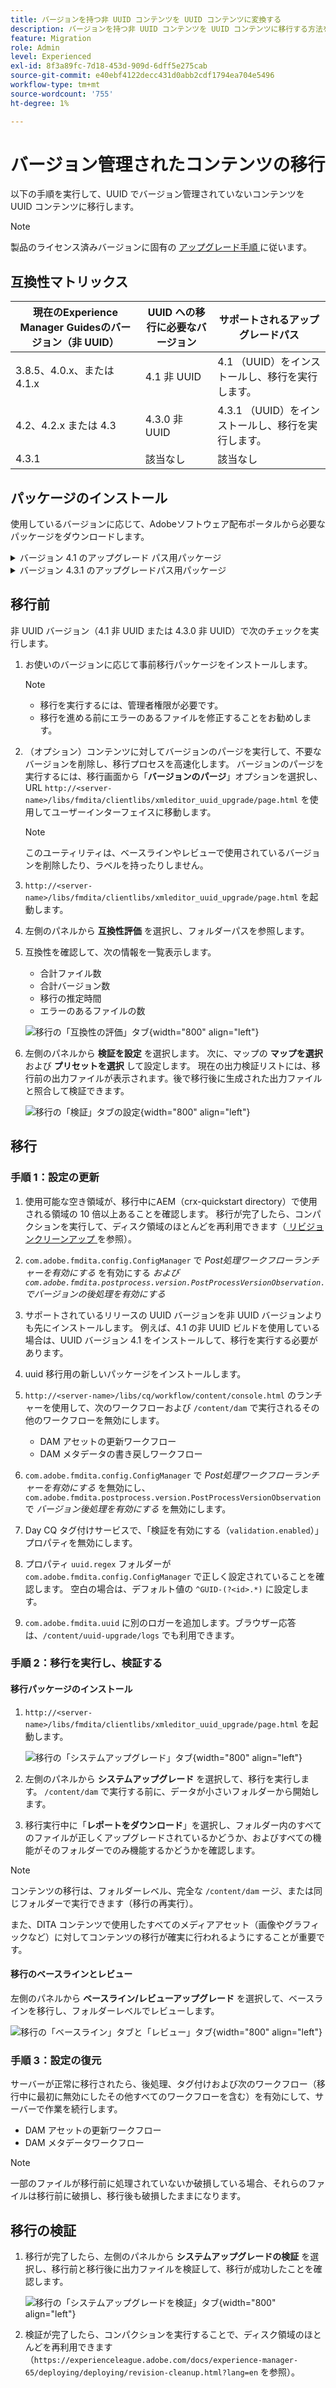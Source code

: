 ```yaml
---
title: バージョンを持つ非 UUID コンテンツを UUID コンテンツに変換する
description: バージョンを持つ非 UUID コンテンツを UUID コンテンツに移行する方法を説明します。
feature: Migration
role: Admin
level: Experienced
exl-id: 8f3a89fc-7d18-453d-909d-6dff5e275cab
source-git-commit: e40ebf4122decc431d0abb2cdf1794ea704e5496
workflow-type: tm+mt
source-wordcount: '755'
ht-degree: 1%

---
```


# バージョン管理されたコンテンツの移行

以下の手順を実行して、UUID でバージョン管理されていないコンテンツを UUID コンテンツに移行します。

>[!NOTE]
>
>製品のライセンス済みバージョンに固有の [ アップグレード手順 ](./upgrade-xml-documentation.md) に従います。

## 互換性マトリックス

| 現在のExperience Manager Guidesのバージョン（非 UUID） | UUID への移行に必要なバージョン | サポートされるアップグレードパス |
|---|---|---|
| 3.8.5、4.0.x、または 4.1.x | 4.1 非 UUID | 4.1 （UUID）をインストールし、移行を実行します。 |
| 4.2、4.2.x または 4.3 | 4.3.0 非 UUID | 4.3.1 （UUID）をインストールし、移行を実行します。 |
| 4.3.1 | 該当なし | 該当なし |

## パッケージのインストール

使用しているバージョンに応じて、Adobeソフトウェア配布ポータルから必要なパッケージをダウンロードします。
<details>
<summary>  バージョン 4.1 のアップグレード パス用パッケージ</summary>

1. **Pre-migration**:[com.adobe.guides.pre-uuid-migration-1.0.9.zip](https://experience.adobe.com/#/downloads/content/software-distribution/en/aem.html?package=%2Fcontent%2Fsoftware-distribution%2Fen%2Fdetails.html%2Fcontent%2Fdam%2Faem%2Fpublic%2Faemdox%2Fother-packages%2Fuuid-migration%2F1-0%2Fcom.adobe.guides.pre-uuid-migration-1.0.9.zip)
1. **移行**:[com.adobe.guides.uuid-upgrade-1.0.19.zip](https://experience.adobe.com/#/downloads/content/software-distribution/en/aem.html?package=%2Fcontent%2Fsoftware-distribution%2Fen%2Fdetails.html%2Fcontent%2Fdam%2Faem%2Fpublic%2Faemdox%2Fother-packages%2Fuuid-migration%2F1-0%2Fcom.adobe.guides.uuid-upgrade-1.0.19.zip)
</details>


<details>
<summary> バージョン 4.3.1 のアップグレードパス用パッケージ</summary>

1. **Pre-migration**:[com.adobe.guides.pre-uuid-migration-1.1.3.zip](https://experience.adobe.com/#/downloads/content/software-distribution/en/aem.html?package=%2Fcontent%2Fsoftware-distribution%2Fen%2Fdetails.html%2Fcontent%2Fdam%2Faem%2Fpublic%2Faemdox%2Fother-packages%2Fuuid-migration%2Fcom.adobe.guides.pre-uuid-migration-1.1.3.zip)
1. **移行**:[com.adobe.guides.uuid-upgrade-1.1.15.zip](https://experience.adobe.com/#/downloads/content/software-distribution/en/aem.html?package=%2Fcontent%2Fsoftware-distribution%2Fen%2Fdetails.html%2Fcontent%2Fdam%2Faem%2Fpublic%2Faemdox%2Fother-packages%2Fuuid-migration%2Fcom.adobe.guides.uuid-upgrade-1.1.15.zip)

</details>

## 移行前

非 UUID バージョン（4.1 非 UUID または 4.3.0 非 UUID）で次のチェックを実行します。

1. お使いのバージョンに応じて事前移行パッケージをインストールします。

   >[!NOTE]
   >
   >* 移行を実行するには、管理者権限が必要です。
   >* 移行を進める前にエラーのあるファイルを修正することをお勧めします。

1. （オプション）コンテンツに対してバージョンのパージを実行して、不要なバージョンを削除し、移行プロセスを高速化します。 バージョンのパージを実行するには、移行画面から「**バージョンのパージ**」オプションを選択し、URL `http://<server- name>/libs/fmdita/clientlibs/xmleditor_uuid_upgrade/page.html` を使用してユーザーインターフェイスに移動します。
   >[!NOTE]
   >
   >このユーティリティは、ベースラインやレビューで使用されているバージョンを削除したり、ラベルを持ったりしません。

1. `http://<server-name>/libs/fmdita/clientlibs/xmleditor_uuid_upgrade/page.html` を起動します。
1. 左側のパネルから **互換性評価** を選択し、フォルダーパスを参照します。
1. 互換性を確認して、次の情報を一覧表示します。
   * 合計ファイル数
   * 合計バージョン数
   * 移行の推定時間
   * エラーのあるファイルの数

   ![ 移行の「互換性の評価」タブ ](assets/migration-compatibility-assessment.png){width="800" align="left"}


1. 左側のパネルから **検証を設定** を選択します。 次に、マップの **マップを選択** および **プリセットを選択** して設定します。 現在の出力検証リストには、移行前の出力ファイルが表示されます。後で移行後に生成された出力ファイルと照合して検証できます。

   ![ 移行の「検証」タブの設定 ](assets/migration-configure-validation.png){width="800" align="left"}




## 移行

### 手順 1：設定の更新

1. 使用可能な空き領域が、移行中にAEM（crx-quickstart directory）で使用される領域の 10 倍以上あることを確認します。 移行が完了したら、コンパクションを実行して、ディスク領域のほとんどを再利用できます（[ リビジョンクリーンアップ ](https://experienceleague.adobe.com/docs/experience-manager-65/deploying/deploying/revision-cleanup.html?lang=ja) を参照）。

1. `com.adobe.fmdita.config.ConfigManager` で *Post処理ワークフローランチャーを有効にする* を有効にする *および `com.adobe.fmdita.postprocess.version.PostProcessVersionObservation.` でバージョンの後処理を有効にする*

1. サポートされているリリースの UUID バージョンを非 UUID バージョンよりも先にインストールします。 例えば、4.1 の非 UUID ビルドを使用している場合は、UUID バージョン 4.1 をインストールして、移行を実行する必要があります。

1. uuid 移行用の新しいパッケージをインストールします。

1. `http://<server-name>/libs/cq/workflow/content/console.html` のランチャーを使用して、次のワークフローおよび `/content/dam` で実行されるその他のワークフローを無効にします。

   * DAM アセットの更新ワークフロー
   * DAM メタデータの書き戻しワークフロー

1. `com.adobe.fmdita.config.ConfigManager` で *Post処理ワークフローランチャーを有効にする* を無効にし、`com.adobe.fmdita.postprocess.version.PostProcessVersionObservation` で *バージョン後処理を有効にする* を無効にします。

1. Day CQ タグ付けサービスで、「検証を有効にする（`validation.enabled`）」プロパティを無効にします。

1. プロパティ `uuid.regex` フォルダーが `com.adobe.fmdita.config.ConfigManager` で正しく設定されていることを確認します。 空白の場合は、デフォルト値の `^GUID-(?<id>.*)` に設定します。
1. `com.adobe.fmdita.uuid` に別のロガーを追加します。ブラウザー応答は、`/content/uuid-upgrade/logs` でも利用できます。

### 手順 2：移行を実行し、検証する

#### 移行パッケージのインストール

1. `http://<server-name>/libs/fmdita/clientlibs/xmleditor_uuid_upgrade/page.html` を起動します。

   ![ 移行の「システムアップグレード」タブ ](assets/migration-system-upgrade.png){width="800" align="left"}

1. 左側のパネルから **システムアップグレード** を選択して、移行を実行します。 `/content/dam` で実行する前に、データが小さいフォルダーから開始します。

1. 移行実行中に「**レポートをダウンロード**」を選択し、フォルダー内のすべてのファイルが正しくアップグレードされているかどうか、およびすべての機能がそのフォルダーでのみ機能するかどうかを確認します。


>[!NOTE]
>
> コンテンツの移行は、フォルダーレベル、完全な `/content/dam` ージ、または同じフォルダーで実行できます（移行の再実行）。

また、DITA コンテンツで使用したすべてのメディアアセット（画像やグラフィックなど）に対してコンテンツの移行が確実に行われるようにすることが重要です。

#### 移行のベースラインとレビュー

左側のパネルから **ベースライン/レビューアップグレード** を選択して、ベースラインを移行し、フォルダーレベルでレビューします。

![ 移行の「ベースライン」タブと「レビュー」タブ ](assets/migration-baseline-review-upgrade.png){width="800" align="left"}


### 手順 3：設定の復元

サーバーが正常に移行されたら、後処理、タグ付けおよび次のワークフロー（移行中に最初に無効にしたその他すべてのワークフローを含む）を有効にして、サーバーで作業を続行します。

* DAM アセットの更新ワークフロー
* DAM メタデータワークフロー

>[!NOTE]
>
>一部のファイルが移行前に処理されていないか破損している場合、それらのファイルは移行前に破損し、移行後も破損したままになります。

## 移行の検証

1. 移行が完了したら、左側のパネルから **システムアップグレードの検証** を選択し、移行前と移行後に出力ファイルを検証して、移行が成功したことを確認します。

   ![ 移行の「システムアップグレードを検証」タブ ](assets/migration-validate-system-upgrade.png){width="800" align="left"}


1. 検証が完了したら、コンパクションを実行することで、ディスク領域のほとんどを再利用できます（`https://experienceleague.adobe.com/docs/experience-manager-65/deploying/deploying/revision-cleanup.html?lang=en` を参照）。
